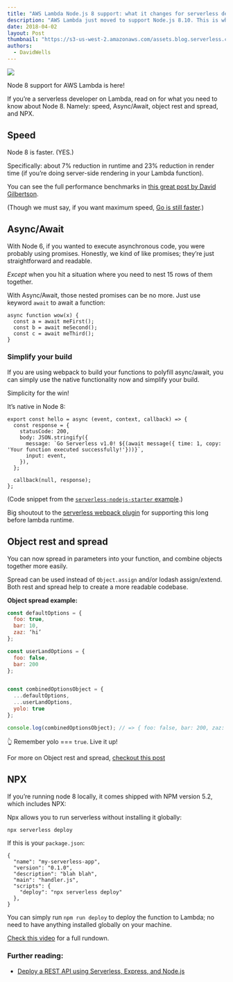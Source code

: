 ```yaml
---
title: "AWS Lambda Node.js 8 support: what it changes for serverless developers"
description: "AWS Lambda just moved to support Node.js 8.10. This is what serverless developers need to know."
date: 2018-04-02
layout: Post
thumbnail: "https://s3-us-west-2.amazonaws.com/assets.blog.serverless.com/node8/node8-thumb.png"
authors:
  - DavidWells
---
```


<image src="https://s3-us-west-2.amazonaws.com/assets.blog.serverless.com/node8/nodejs8-full.jpg">

Node 8 support for AWS Lambda is here!

If you’re a serverless developer on Lambda, read on for what you need to know about Node 8. Namely: speed, Async/Await, object rest and spread, and NPX.

## Speed

Node 8 is faster. (YES.)

Specifically: about 7% reduction in runtime and 23% reduction in render time (if you’re doing server-side rendering in your Lambda function).

You can see the full performance benchmarks in [this great post by David Gilbertson](https://hackernoon.com/upgrading-from-node-6-to-node-8-a-real-world-performance-comparison-3dfe1fbc92a3).

(Though we must say, if you want maximum speed, [Go is still faster](https://serverless.com/blog/framework-example-golang-lambda-support/).)

## Async/Await

With Node 6, if you wanted to execute asynchronous code, you were probably using promises. Honestly, we kind of like promises; they’re just straightforward and readable.

*Except* when you hit a situation where you need to nest 15 rows of them together.

With Async/Await, those nested promises can be no more. Just use keyword `await` to await a function:

```
async function wow(x) {
  const a = await meFirst();
  const b = await meSecond();
  const c = await meThird();
}
```

### Simplify your build

If you are using webpack to build your functions to polyfill async/await, you can simply use the native functionality now and simplify your build.

Simplicity for the win! 

It’s native in Node 8:

```
export const hello = async (event, context, callback) => {
  const response = {
    statusCode: 200,
    body: JSON.stringify({
      message: `Go Serverless v1.0! ${(await message({ time: 1, copy: 'Your function executed successfully!'}))}`,
      input: event,
    }),
  };

  callback(null, response);
};
```

(Code snippet from the [`serverless-nodejs-starter` example](https://github.com/AnomalyInnovations/serverless-nodejs-starter).)

Big shoutout to the [serverless webpack plugin](https://github.com/serverless-heaven/serverless-webpack) for supporting this long before lambda runtime.

## Object rest and spread

You can now spread in parameters into your function, and combine objects together more easily.

Spread can be used instead of `Object.assign` and/or lodash assign/extend. Both rest and spread help to create a more readable codebase.

**Object spread example:**

```js
const defaultOptions = {  
  foo: true,
  bar: 10,
  zaz: ‘hi’  
};

const userLandOptions = {  
  foo: false,
  bar: 200
};


const combinedOptionsObject = {  
  ...defaultOptions,
  ...userLandOptions,
  yolo: true 
};

console.log(combinedOptionsObject); // => { foo: false, bar: 200, zaz: ‘hi’, yolo: true } 
```

👆 Remember yolo === `true`. Live it up!

For more on Object rest and spread, [checkout this post](https://dmitripavlutin.com/object-rest-spread-properties-javascript/)

## NPX

If you’re running node 8 locally, it comes shipped with NPM version 5.2, which includes NPX:

Npx allows you to run serverless without installing it globally:

```npx serverless deploy```

If this is your `package.json`:

```
{
  "name": "my-serverless-app",
  "version": "0.1.0",
  "description": "blah blah",
  "main": "handler.js",
  "scripts": {
    "deploy": "npx serverless deploy"
  },
}
```

You can simply run `npm run deploy` to deploy the function to Lambda; no need to have anything installed globally on your machine.

[Check this video](https://www.youtube.com/watch?v=55WaAoZV_tQ) for a full rundown.

### Further reading:

- [Deploy a REST API using Serverless, Express, and Node.js](https://serverless.com/blog/serverless-express-rest-api/)
